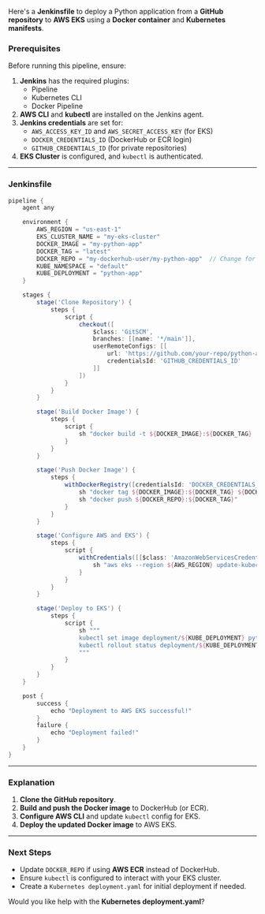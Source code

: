 Here's a **Jenkinsfile** to deploy a Python application from a **GitHub repository** to **AWS EKS** using a **Docker container** and **Kubernetes manifests**.  

### **Prerequisites**  
Before running this pipeline, ensure:  
1. **Jenkins** has the required plugins:  
   - Pipeline  
   - Kubernetes CLI  
   - Docker Pipeline  
2. **AWS CLI** and **kubectl** are installed on the Jenkins agent.  
3. **Jenkins credentials** are set for:  
   - `AWS_ACCESS_KEY_ID` and `AWS_SECRET_ACCESS_KEY` (for EKS)  
   - `DOCKER_CREDENTIALS_ID` (DockerHub or ECR login)  
   - `GITHUB_CREDENTIALS_ID` (for private repositories)  
4. **EKS Cluster** is configured, and `kubectl` is authenticated.  

---

### **Jenkinsfile**
```groovy
pipeline {
    agent any

    environment {
        AWS_REGION = "us-east-1"
        EKS_CLUSTER_NAME = "my-eks-cluster"
        DOCKER_IMAGE = "my-python-app"
        DOCKER_TAG = "latest"
        DOCKER_REPO = "my-dockerhub-user/my-python-app"  // Change for ECR if needed
        KUBE_NAMESPACE = "default"
        KUBE_DEPLOYMENT = "python-app"
    }

    stages {
        stage('Clone Repository') {
            steps {
                script {
                    checkout([
                        $class: 'GitSCM',
                        branches: [[name: '*/main']], 
                        userRemoteConfigs: [[
                            url: 'https://github.com/your-repo/python-app.git',
                            credentialsId: 'GITHUB_CREDENTIALS_ID'
                        ]]
                    ])
                }
            }
        }

        stage('Build Docker Image') {
            steps {
                script {
                    sh "docker build -t ${DOCKER_IMAGE}:${DOCKER_TAG} ."
                }
            }
        }

        stage('Push Docker Image') {
            steps {
                withDockerRegistry([credentialsId: 'DOCKER_CREDENTIALS_ID', url: 'https://index.docker.io/v1/']) {
                    sh "docker tag ${DOCKER_IMAGE}:${DOCKER_TAG} ${DOCKER_REPO}:${DOCKER_TAG}"
                    sh "docker push ${DOCKER_REPO}:${DOCKER_TAG}"
                }
            }
        }

        stage('Configure AWS and EKS') {
            steps {
                script {
                    withCredentials([[$class: 'AmazonWebServicesCredentialsBinding', credentialsId: 'AWS_CREDENTIALS_ID']]) {
                        sh "aws eks --region ${AWS_REGION} update-kubeconfig --name ${EKS_CLUSTER_NAME}"
                    }
                }
            }
        }

        stage('Deploy to EKS') {
            steps {
                script {
                    sh """
                    kubectl set image deployment/${KUBE_DEPLOYMENT} python-app=${DOCKER_REPO}:${DOCKER_TAG} -n ${KUBE_NAMESPACE}
                    kubectl rollout status deployment/${KUBE_DEPLOYMENT} -n ${KUBE_NAMESPACE}
                    """
                }
            }
        }
    }

    post {
        success {
            echo "Deployment to AWS EKS successful!"
        }
        failure {
            echo "Deployment failed!"
        }
    }
}
```

---

### **Explanation**  
1. **Clone the GitHub repository**.  
2. **Build and push the Docker image** to DockerHub (or ECR).  
3. **Configure AWS CLI** and update `kubectl` config for EKS.  
4. **Deploy the updated Docker image** to AWS EKS.  

---

### **Next Steps**  
- Update `DOCKER_REPO` if using **AWS ECR** instead of DockerHub.  
- Ensure `kubectl` is configured to interact with your EKS cluster.  
- Create a `Kubernetes deployment.yaml` for initial deployment if needed.  

Would you like help with the **Kubernetes deployment.yaml**?